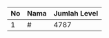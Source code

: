 | No | Nama            | Jumlah Level |
|----|-----------------|--------------|
| 1  | #    |    4787        |
